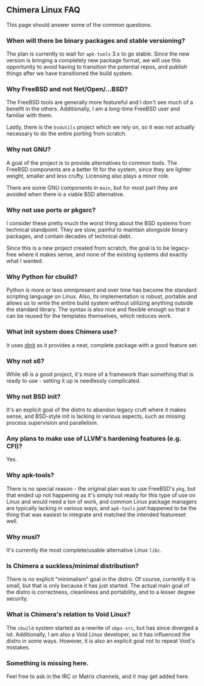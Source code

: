 ## Chimera Linux FAQ

This page should answer some of the common questions.

### When will there be binary packages and stable versioning?

The plan is currently to wait for `apk-tools` 3.x to go stable. Since
the new version is bringing a completely new package format, we will use
this opportunity to avoid having to transition the potential repos, and
publish things after we have transitioned the build system.

### Why FreeBSD and not Net/Open/...BSD?

The FreeBSD tools are generally more featureful and I don't see much
of a benefit in the others. Additionally, I am a long-time FreeBSD user
and familiar with them.

Lastly, there is the `bsdutils` project which we rely on, so it was not
actually necessary to do the entire porting from scratch.

### Why not GNU?

A goal of the project is to provide alternatives to common tools. The
FreeBSD components are a better fit for the system, since they are lighter
weight, smaller and less crufty. Licensing also plays a minor role.

There are some GNU components in `main`, but for most part they are avoided
when there is a viable BSD alternative.

### Why not use ports or pkgsrc?

I consider these pretty much the worst thing about the BSD systems from
technical standpoint. They are slow, painful to maintain alongside binary
packages, and contain decades of technical debt.

Since this is a new project created from scratch, the goal is to be
legacy-free where it makes sense, and none of the existing systems did
exactly what I wanted.

### Why Python for cbuild?

Python is more or less omnipresent and over time has become the standard
scripting language on Linux. Also, its implementation is robust, portable
and allows us to write the entire build system without utilizing anything
outside the standard library. The syntax is also nice and flexible enough
so that it can be reused for the templates themselves, which reduces work.

### What init system does Chimera use?

It uses [dinit](https://github.com/davmac314/dinit) as it provides a neat,
complete package with a good feature set.

### Why not s6?

While s6 is a good project, it's more of a framework than something that
is ready to use - setting it up is needlessly complicated.

### Why not BSD init?

It's an explicit goal of the distro to abandon legacy cruft where it
makes sense, and BSD-style init is lacking in various aspects, such
as missing process supervision and parallelism.

### Any plans to make use of LLVM's hardening features (e.g. CFI)?

Yes.

### Why apk-tools?

There is no special reason - the original plan was to use FreeBSD's `pkg`,
but that ended up not happening as it's simply not ready for this type
of use on Linux and would need a ton of work, and common Linux package
managers are typically lacking in various ways, and `apk-tools` just
happened to be the thing that was easiest to integrate and matched the
intended featureset well.

### Why musl?

It's currently the most complete/usable alternative Linux `libc`.

### Is Chimera a suckless/minimal distribution?

There is no explicit "minimalism" goal in the distro. Of course, currently
it is small, but that is only because it has just started. The actual main
goal of the distro is correctness, cleanliness and portability, and to a
lesser degree security.

### What is Chimera's relation to Void Linux?

The `cbuild` system started as a rewrite of `xbps-src`, but has since
diverged a lot. Additionally, I am also a Void Linux developer, so it has
influenced the distro in some ways. However, it is also an explicit goal
not to repeat Void's mistakes.

### Something is missing here.

Feel free to ask in the IRC or Matrix channels, and it may get added here.
